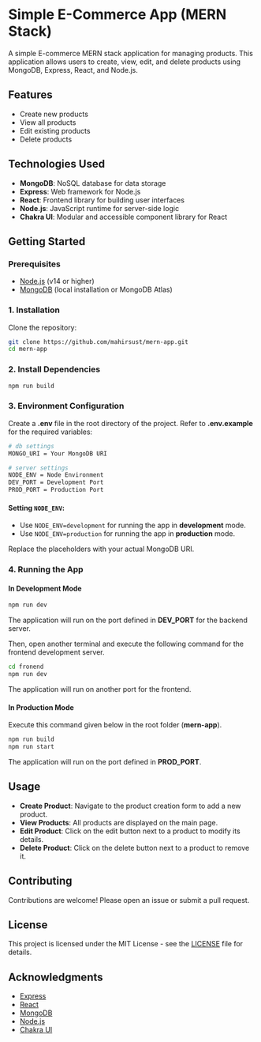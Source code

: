# Simple E-Commerce App (MERN Stack)

A simple E-commerce MERN stack application for managing products. This application allows users to create, view, edit, and delete products using MongoDB, Express, React, and Node.js.

## Features

- Create new products
- View all products
- Edit existing products
- Delete products

## Technologies Used

- **MongoDB**: NoSQL database for data storage
- **Express**: Web framework for Node.js
- **React**: Frontend library for building user interfaces
- **Node.js**: JavaScript runtime for server-side logic
- **Chakra UI**: Modular and accessible component library for React

## Getting Started

### Prerequisites

- [Node.js](https://nodejs.org/) (v14 or higher)
- [MongoDB](https://www.mongodb.com/) (local installation or MongoDB Atlas)

### 1. Installation

Clone the repository:

   ```bash
   git clone https://github.com/mahirsust/mern-app.git
   cd mern-app
   ```

### 2. Install Dependencies

```bash
npm run build
```

### 3. Environment Configuration

Create a **.env** file in the root directory of the project. Refer to **.env.example** for the required variables:

```bash
# db settings
MONGO_URI = Your MongoDB URI

# server settings
NODE_ENV = Node Environment
DEV_PORT = Development Port
PROD_PORT = Production Port
```
#### Setting `NODE_ENV`:
- Use `NODE_ENV=development` for running the app in **development** mode.
- Use `NODE_ENV=production` for running the app in **production** mode.

Replace the placeholders with your actual MongoDB URI.

### 4. Running the App

#### In Development Mode

```bash
npm run dev
```

The application will run on the port defined in **DEV_PORT** for the backend server.

Then, open another terminal and execute the following command for the frontend development server.

```bash
cd fronend
npm run dev
```

The application will run on another port for the frontend.

#### In Production Mode

Execute this command given below in the root folder (**mern-app**).

```bash
npm run build
npm run start
```

The application will run on the port defined in **PROD_PORT**.

## Usage

- **Create Product**: Navigate to the product creation form to add a new product.
- **View Products**: All products are displayed on the main page.
- **Edit Product**: Click on the edit button next to a product to modify its details.
- **Delete Product**: Click on the delete button next to a product to remove it.

## Contributing

Contributions are welcome! Please open an issue or submit a pull request.

## License

This project is licensed under the MIT License - see the [LICENSE](LICENSE) file for details.

## Acknowledgments

- [Express](https://expressjs.com/)
- [React](https://reactjs.org/)
- [MongoDB](https://www.mongodb.com/)
- [Node.js](https://nodejs.org/)
- [Chakra UI](https://chakra-ui.com/)
